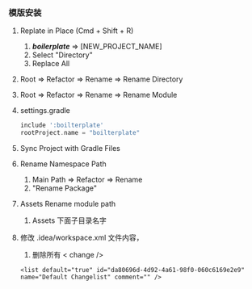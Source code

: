 ### 模版安装
1. Replate in Place (Cmd + Shift + R)
   1. ***boilerplate*** => [NEW_PROJECT_NAME]
   1. Select "Directory"
   1. Replace All
   
1. Root => Refactor => Rename => Rename Directory
1. Root => Refactor => Rename => Rename Module
1. settings.gradle
   ```gradle
   include ':boilterplate'
   rootProject.name = "boilterplate"
   ```
1. Sync Project with Gradle Files

1. Rename Namespace Path
   1. Main Path => Refactor => Rename 
   1. "Rename Package"
   
1. Assets Rename module path
   1. Assets 下面子目录名字
   
1. 修改 .idea/workspace.xml 文件内容，
   1. 删除所有 < change />
   ```
   <list default="true" id="da80696d-4d92-4a61-98f0-060c6169e2e9" name="Default Changelist" comment="" />
   ```

